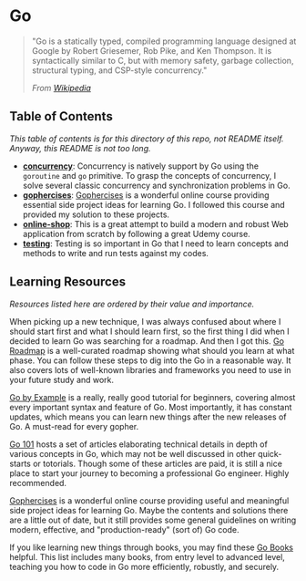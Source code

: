 # Go

> "Go is a statically typed, compiled programming language designed at Google by Robert Griesemer, Rob Pike, and Ken Thompson. 
> It is syntactically similar to C, but with memory safety, garbage collection, structural typing, and CSP-style concurrency."
>
> *From [Wikipedia](https://en.wikipedia.org/wiki/Go_(programming_language))*

## Table of Contents

*This table of contents is for this directory of this repo, not README itself. Anyway, this README is not too long.*

- [**concurrency**](concurrency): Concurrency is natively support by Go using the `goroutine` and `go` primitive. To grasp the concepts of concurrency, I solve several classic concurrency and synchronization problems in Go.
- [**gophercises**](gophercises): [Gophercises](https://gophercises.com/) is a wonderful online course providing essential side project ideas for learning Go.
I followed this course and provided my solution to these projects.
- [**online-shop**](online-shop): This is a great attempt to build a modern and robust Web application from scratch by following a great Udemy course.
- [**testing**](testing): Testing is so important in Go that I need to learn concepts and methods to write and run tests against my codes.

## Learning Resources

*Resources listed here are ordered by their value and importance.*

When picking up a new technique, I was always confused about where I should start first and what I should learn first, so the first thing I did when I decided to learn Go was searching for a roadmap.
And then I got this.
[Go Roadmap](https://roadmap.sh/golang/) is a well-curated roadmap showing what should you learn at what phase.
You can follow these steps to dig into the Go in a reasonable way.
It also covers lots of well-known libraries and frameworks you need to use in your future study and work.

[Go by Example](https://gobyexample.com/) is a really, really good tutorial for beginners, covering almost every important syntax and feature of Go.
Most importantly, it has constant updates, which means you can learn new things after the new releases of Go. A must-read for every gopher.

[Go 101](https://go101.org/) hosts a set of articles elaborating technical details in depth of various concepts in Go, which may not be well discussed in other quick-starts or totorials. Though some of these articles are paid, it is still a nice place to start your journey to becoming a professional Go engineer. Highly recommended.

[Gophercises](https://gophercises.com/) is a wonderful online course providing useful and meaningful side project ideas for learning Go.
Maybe the contents and solutions there are a little out of date, but it still provides some general guidelines on writing modern, effective, and "production-ready" (sort of) Go code.

If you like learning new things through books, you may find these [Go Books](https://github.com/dariubs/GoBooks) helpful.
This list includes many books, from entry level to advanced level, teaching you how to code in Go more efficiently, robustly, and securely.

